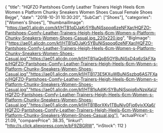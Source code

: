 {
	"title": "HQFZO Pantshoes Comfy Leather Trainers Heigh Heels 6cm Women s Platform Chunky Sneakers  Women Shoes  Casual Female Shoes Bejge",
	"date": "2018-10-31 10:30:20",
	"SubCat": ["Shoes"],
	"categories": ["Women's Shoes"],
	"thumbnailImage": "https://ae01.alicdn.com/kf/HTB1qDJaKr5YBuNjSspoq6zeNFXar/HQFZO-Pantshoes-Comfy-Leather-Trainers-Heigh-Heels-6cm-Women-s-Platform-Chunky-Sneakers-Women-Shoes-Casual.jpg_220x220.jpg",
	"BigImage": ["https://ae01.alicdn.com/kf/HTB1qDJaKr5YBuNjSspoq6zeNFXar/HQFZO-Pantshoes-Comfy-Leather-Trainers-Heigh-Heels-6cm-Women-s-Platform-Chunky-Sneakers-Women-Shoes-Casual.jpg","https://ae01.alicdn.com/kf/HTB1jaQpB5OYBuNjSsD4q6zSkFXae/HQFZO-Pantshoes-Comfy-Leather-Trainers-Heigh-Heels-6cm-Women-s-Platform-Chunky-Sneakers-Women-Shoes-Casual.jpg","https://ae01.alicdn.com/kf/HTB173E5KXuWBuNjSszbq6AS7FXao/HQFZO-Pantshoes-Comfy-Leather-Trainers-Heigh-Heels-6cm-Women-s-Platform-Chunky-Sneakers-Women-Shoes-Casual.jpg","https://ae01.alicdn.com/kf/HTB1sAdIKrSYBuNjSspiq6xNzpXaU/HQFZO-Pantshoes-Comfy-Leather-Trainers-Heigh-Heels-6cm-Women-s-Platform-Chunky-Sneakers-Women-Shoes-Casual.jpg","https://ae01.alicdn.com/kf/HTB1BorXKv1TBuNjy0Fjq6yjyXXa6/HQFZO-Pantshoes-Comfy-Leather-Trainers-Heigh-Heels-6cm-Women-s-Platform-Chunky-Sneakers-Women-Shoes-Casual.jpg"],
	"actualPrice": 21.09,
	"comparePrice": 38.35,
	"linkurl": "http://s.click.aliexpress.com/e/bF9ZBGRW",
	"inStock": 112
}
